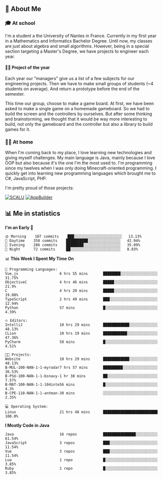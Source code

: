 ## 👀 About Me

### 🎓 At school

I'm a student a the University of Nantes in France. Currently in my first year in a Mathematics and Informatics Bachelor Degree. Until now, my classes are just about algebra and small algorithms. However, being in a special section targeting a Master's Degree, we have projects to engineer each year. 

#### 🔧🔬 Project of the year

Each year our "managers" give us a list of a few subjects for our engineering projects. Then we have to make small groups of students (~4 students on average). And return a prototype before the end of the semester.

This time our group, choose to make a game board. At first, we have been asked to make a single game on a homemade gameboard. So we had to build the screen and the controllers by ourselves. 
But after some thinking and brainstorming, we thought that it would be way more interesting to build, not only the gameboard and the controller but also a library to build games for it.

### 👨‍💻 At home

When I'm coming back to my place, I love learning new technologies and giving myself challenges. My main language is Java, mainly because I love OOP but also because it's the one I'm the most used to. I'm programming since my twelves when I was only doing Minecraft-oriented programming.  I quickly get into learning new programming languages which brought me to C#, JavaScript, PHP. 

I'm pretty proud of those projects:

[![SCALU](https://github-readme-stats.vercel.app/api/pin?username=renardfute&repo=SCALU)](https://github.com/renardfute/scalu)
[![AppBuilder](https://github-readme-stats.vercel.app/api/pin?username=pulsedev2&repo=AppBuilder)](https://github.com/pulsedev2/AppBuilder)

## 📊 Me in statistics
<!--START_SECTION:waka-->
**I'm an Early 🐤** 

```text
🌞 Morning    107 commits    ███░░░░░░░░░░░░░░░░░░░░░░   13.13% 
🌆 Daytime    350 commits    ██████████░░░░░░░░░░░░░░░   42.94% 
🌃 Evening    286 commits    ████████░░░░░░░░░░░░░░░░░   35.09% 
🌙 Night      72 commits     ██░░░░░░░░░░░░░░░░░░░░░░░   8.83%

```


📊 **This Week I Spent My Time On** 

```text
💬 Programming Languages: 
Vue.js                   6 hrs 55 mins       ████████░░░░░░░░░░░░░░░░░   31.75% 
ObjectiveC               4 hrs 46 mins       █████░░░░░░░░░░░░░░░░░░░░   21.9% 
C                        4 hrs 20 mins       █████░░░░░░░░░░░░░░░░░░░░   19.88% 
TypeScript               2 hrs 49 mins       ███░░░░░░░░░░░░░░░░░░░░░░   12.94% 
Python                   57 mins             █░░░░░░░░░░░░░░░░░░░░░░░░   4.39%

🔥 Editors: 
IntelliJ                 10 hrs 29 mins      ████████████░░░░░░░░░░░░░   48.13% 
CLion                    10 hrs 19 mins      ███████████░░░░░░░░░░░░░░   47.36% 
PyCharm                  58 mins             █░░░░░░░░░░░░░░░░░░░░░░░░   4.51%

🐱‍💻 Projects: 
Website                  10 hrs 29 mins      ████████████░░░░░░░░░░░░░   48.13% 
B-MUL-100-NAN-1-1-myradar7 hrs 57 mins       █████████░░░░░░░░░░░░░░░░   36.53% 
B-PSU-100-NAN-1-1-bsnavy-1 hr 38 mins        ██░░░░░░░░░░░░░░░░░░░░░░░   7.57% 
B-MAT-100-NAN-1-1-104inte56 mins             █░░░░░░░░░░░░░░░░░░░░░░░░   4.3% 
B-CPE-110-NAN-1-1-antman-30 mins             ░░░░░░░░░░░░░░░░░░░░░░░░░   2.35%

💻 Operating System: 
Linux                    21 hrs 48 mins      █████████████████████████   100.0%

```

**I Mostly Code in Java** 

```text
Java                     16 repos            ███████████████░░░░░░░░░░   61.54% 
JavaScript               3 repos             ███░░░░░░░░░░░░░░░░░░░░░░   11.54% 
Vue                      3 repos             ███░░░░░░░░░░░░░░░░░░░░░░   11.54% 
Lua                      1 repo              █░░░░░░░░░░░░░░░░░░░░░░░░   3.85% 
Ruby                     1 repo              █░░░░░░░░░░░░░░░░░░░░░░░░   3.85%

```



<!--END_SECTION:waka-->
